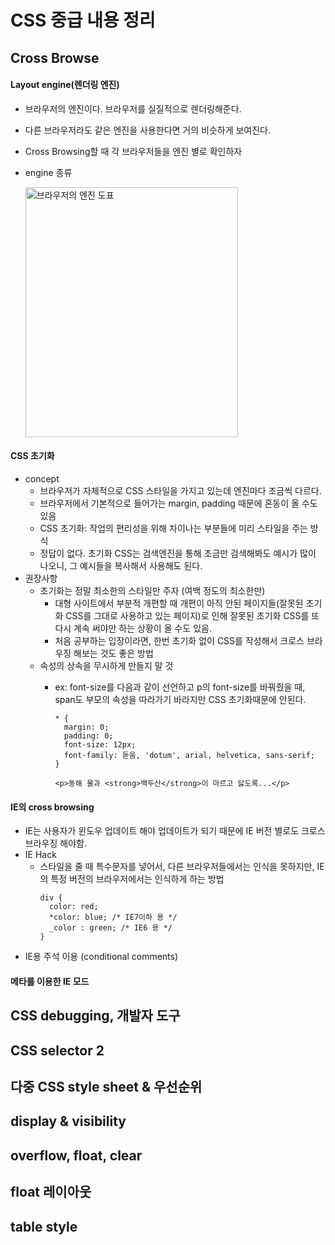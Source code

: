 CSS 중급 내용 정리
=============
Cross Browse
-------------
#### Layout engine(렌더링 엔진)
  + 브라우저의 엔진이다. 브라우저를 실질적으로 렌더링해준다.
  + 다른 브라우저라도 같은 엔진을 사용한다면 거의 비슷하게 보여진다.
  + Cross Browsing할 때 각 브라우저들을 엔진 별로 확인하자
  + engine 종류
  
      <img src="http://webberstd.cdn1.cafe24.com/img/css-2/cross-engine.png" width="340px" height="400px" title="브라우저의 엔진 도표" alt="브라우저의 엔진 도표"></img><br/>
      
      
#### CSS 초기화
  * concept
    - 브라우저가 자체적으로 CSS 스타일을 가지고 있는데 엔진마다 조금씩 다르다.
    - 브라우저에서 기본적으로 들어가는 margin, padding 때문에 혼동이 올 수도 있음
    - CSS 초기화: 작업의 편리성을 위해 차이나는 부분들에 미리 스타일을 주는 방식
    - 정답이 없다. 초기화 CSS는 검색엔진을 통해 조금만 검색해봐도 예시가 많이 나오니, 그 예시들을 복사해서 사용해도 된다.
  * 권장사항
    - 초기화는 정말 최소한의 스타일만 주자 (여백 정도의 최소한만)
      - 대형 사이트에서 부분적 개편할 때 개편이 아직 안된 페이지들(잘못된 초기화 CSS를 그대로 사용하고 있는 페이지)로 인해 잘못된 초기화 CSS를 또 다시 계속 써야만 하는 상황이 올 수도 있음.
      - 처음 공부하는 입장이라면, 한번 초기화 없이 CSS를 작성해서 크로스 브라우징 해보는 것도 좋은 방법
    - 속성의 상속을 무시하게 만들지 말 것
      - ex: font-size를 다음과 같이 선언하고 p의 font-size를 바꿔줬을 때, span도 부모의 속성을 따라가기 바라지만 CSS 초기화때문에 안된다.

          ```
          * {
            margin: 0;
            padding: 0;
            font-size: 12px;
            font-family: 돋움, 'dotum', arial, helvetica, sans-serif;
          }
          ```
          ```
          <p>동해 물과 <strong>백두산</strong>이 마르고 닳도록...</p>
          ```
          
#### IE의 cross browsing
  - IE는 사용자가 윈도우 업데이트 해야 업데이트가 되기 때문에 IE 버전 별로도 크로스 브라우징 해야함.
  - IE Hack
    - 스타일을 줄 때 특수문자를 넣어서, 다른 브라우저들에서는 인식을 못하지만, IE의 특정 버전의 브라우저에서는 인식하게 하는 방법
      ```
      div {
        color: red;
        *color: blue; /* IE7이하 용 */
        _color : green; /* IE6 용 */
      }
      ```
  - IE용 주석 이용 (conditional comments)
  


#### 메타를 이용한 IE 모드
    


CSS debugging, 개발자 도구
-------------


CSS selector 2
-------------


다중 CSS style sheet & 우선순위
-------------


display & visibility
-------------


overflow, float, clear
-------------


float 레이아웃
-------------


table style
-------------

